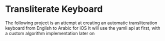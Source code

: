 # Transliterate Keyboard

The following project is an attempt at creating an automatic transliteration
keyboard from English to Arabic for iOS 
It will use the yamli api at first, with a custom algorithm implementation later on
